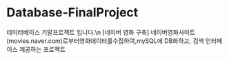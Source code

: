 # Database-FinalProject
데이터베이스 기말프로젝트 입니다.\n
[네이버 영화 구축]
네이버영화사이트(movies.naver.com)로부터영화데이터를수집하여,mySQL에 DB화하고, 검색 인터페이스 제공하는 프로젝트
